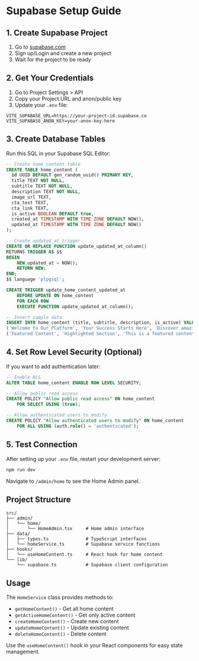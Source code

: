 # Supabase Setup Guide

## 1. Create Supabase Project

1. Go to [supabase.com](https://supabase.com)
2. Sign up/Login and create a new project
3. Wait for the project to be ready

## 2. Get Your Credentials

1. Go to Project Settings > API
2. Copy your Project URL and anon/public key
3. Update your `.env` file:

```env
VITE_SUPABASE_URL=https://your-project-id.supabase.co
VITE_SUPABASE_ANON_KEY=your-anon-key-here
```

## 3. Create Database Tables

Run this SQL in your Supabase SQL Editor:

```sql
-- Create home_content table
CREATE TABLE home_content (
  id UUID DEFAULT gen_random_uuid() PRIMARY KEY,
  title TEXT NOT NULL,
  subtitle TEXT NOT NULL,
  description TEXT NOT NULL,
  image_url TEXT,
  cta_text TEXT,
  cta_link TEXT,
  is_active BOOLEAN DEFAULT true,
  created_at TIMESTAMP WITH TIME ZONE DEFAULT NOW(),
  updated_at TIMESTAMP WITH TIME ZONE DEFAULT NOW()
);

-- Create updated_at trigger
CREATE OR REPLACE FUNCTION update_updated_at_column()
RETURNS TRIGGER AS $$
BEGIN
    NEW.updated_at = NOW();
    RETURN NEW;
END;
$$ language 'plpgsql';

CREATE TRIGGER update_home_content_updated_at 
    BEFORE UPDATE ON home_content 
    FOR EACH ROW 
    EXECUTE FUNCTION update_updated_at_column();

-- Insert sample data
INSERT INTO home_content (title, subtitle, description, is_active) VALUES
('Welcome to Our Platform', 'Your Success Starts Here', 'Discover amazing features and tools that will help you achieve your goals.', true),
('Featured Content', 'Highlighted Section', 'This is a featured content section that showcases important information.', true);
```

## 4. Set Row Level Security (Optional)

If you want to add authentication later:

```sql
-- Enable RLS
ALTER TABLE home_content ENABLE ROW LEVEL SECURITY;

-- Allow public read access
CREATE POLICY "Allow public read access" ON home_content
    FOR SELECT USING (true);

-- Allow authenticated users to modify
CREATE POLICY "Allow authenticated users to modify" ON home_content
    FOR ALL USING (auth.role() = 'authenticated');
```

## 5. Test Connection

After setting up your `.env` file, restart your development server:

```bash
npm run dev
```

Navigate to `/admin/home` to see the Home Admin panel.

## Project Structure

```
src/
├── admin/
│   └── home/
│       └── HomeAdmin.tsx     # Home admin interface
├── data/
│   ├── types.ts              # TypeScript interfaces
│   └── homeService.ts        # Supabase service functions
├── hooks/
│   └── useHomeContent.ts     # React hook for home content
└── lib/
    └── supabase.ts           # Supabase client configuration
```

## Usage

The `HomeService` class provides methods to:
- `getHomeContent()` - Get all home content
- `getActiveHomeContent()` - Get only active content
- `createHomeContent()` - Create new content
- `updateHomeContent()` - Update existing content
- `deleteHomeContent()` - Delete content

Use the `useHomeContent()` hook in your React components for easy state management.